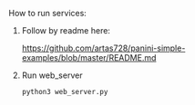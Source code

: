 How to run services:

1. Follow by readme here:
    
    https://github.com/artas728/panini-simple-examples/blob/master/README.md

2. Run web_server

   `python3 web_server.py`
